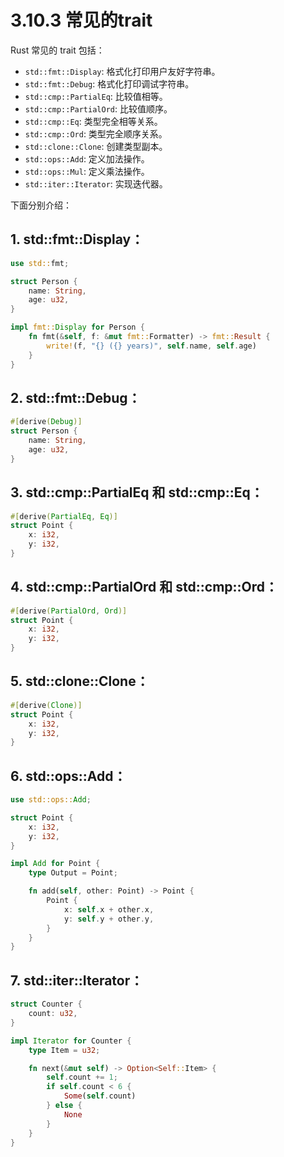 # 3.10.3 常见的trait

Rust 常见的 trait 包括：
- `std::fmt::Display`: 格式化打印用户友好字符串。
- `std::fmt::Debug`: 格式化打印调试字符串。
- `std::cmp::PartialEq`: 比较值相等。
- `std::cmp::PartialOrd`: 比较值顺序。
- `std::cmp::Eq`: 类型完全相等关系。
- `std::cmp::Ord`: 类型完全顺序关系。
- `std::clone::Clone`: 创建类型副本。
- `std::ops::Add`: 定义加法操作。
- `std::ops::Mul`: 定义乘法操作。
- `std::iter::Iterator`: 实现迭代器。

下面分别介绍：

## 1. std::fmt::Display：

```rust
use std::fmt;

struct Person {
    name: String,
    age: u32,
}

impl fmt::Display for Person {
    fn fmt(&self, f: &mut fmt::Formatter) -> fmt::Result {
        write!(f, "{} ({} years)", self.name, self.age)
    }
}
```

## 2. std::fmt::Debug：

```rust
#[derive(Debug)]
struct Person {
    name: String,
    age: u32,
}
```

## 3. std::cmp::PartialEq 和 std::cmp::Eq：
```rust
#[derive(PartialEq, Eq)]
struct Point {
    x: i32,
    y: i32,
}
```

## 4. std::cmp::PartialOrd 和 std::cmp::Ord：

```rust
#[derive(PartialOrd, Ord)]
struct Point {
    x: i32,
    y: i32,
}
```

## 5. std::clone::Clone：

```rust
#[derive(Clone)]
struct Point {
    x: i32,
    y: i32,
}
```

## 6. std::ops::Add：

```rust
use std::ops::Add;

struct Point {
    x: i32,
    y: i32,
}

impl Add for Point {
    type Output = Point;

    fn add(self, other: Point) -> Point {
        Point {
            x: self.x + other.x,
            y: self.y + other.y,
        }
    }
}
```

## 7. std::iter::Iterator：
```rust
struct Counter {
    count: u32,
}

impl Iterator for Counter {
    type Item = u32;

    fn next(&mut self) -> Option<Self::Item> {
        self.count += 1;
        if self.count < 6 {
            Some(self.count)
        } else {
            None
        }
    }
}
```
